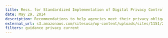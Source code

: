 ```yaml
---
title: Recs. for Standardized Implementation of Digital Privacy Controls
date: May 29, 2014
description: Recommendations to help agencies meet their privacy obligations as they implement the requirements of the 2012 Digital Government Strategy.
external_url: s3.amazonaws.com/sitesusa/wp-content/uploads/sites/1151/2016/10/Standardized_Digital_Privacy_Controls.pdf
filters: guidance privacy current
---
```

